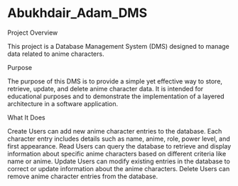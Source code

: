 # Abukhdair_Adam_DMS

 Project Overview

This project is a Database Management System (DMS) designed to manage data related to anime characters.

 Purpose

The purpose of this DMS is to provide a simple yet effective way to store, retrieve, update, and delete anime character data. It is intended for educational purposes and to demonstrate the implementation of a layered architecture in a software application.

 What It Does

Create Users can add new anime character entries to the database. Each character entry includes details such as name, anime, role, power level, and first appearance.
Read Users can query the database to retrieve and display information about specific anime characters based on different criteria like name or anime.
Update Users can modify existing entries in the database to correct or update information about the anime characters.
Delete Users can remove anime character entries from the database.
